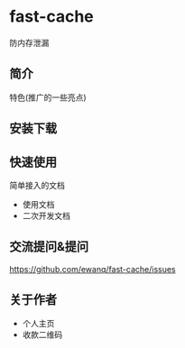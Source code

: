 # fast-cache
防内存泄漏

## 简介
特色(推广的一些亮点)

## 安装下载

## 快速使用
简单接入的文档

- 使用文档
- 二次开发文档

## 交流提问&提问
https://github.com/ewanq/fast-cache/issues

## 关于作者
- 个人主页
- 收款二维码

